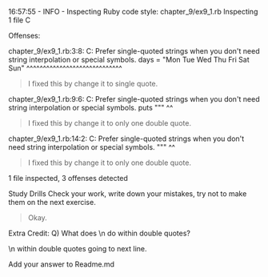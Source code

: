 16:57:55 - INFO - Inspecting Ruby code style: chapter_9/ex9_1.rb
Inspecting 1 file
C

Offenses:

chapter_9/ex9_1.rb:3:8: C: Prefer single-quoted strings when you don't need string interpolation or special symbols.
days = "Mon Tue Wed Thu Fri Sat Sun"
       ^^^^^^^^^^^^^^^^^^^^^^^^^^^^^

> I fixed this by change it to single quote.

chapter_9/ex9_1.rb:9:6: C: Prefer single-quoted strings when you don't need string interpolation or special symbols.
puts """
     ^^

> I fixed this by change it to only one double quote.

chapter_9/ex9_1.rb:14:2: C: Prefer single-quoted strings when you don't need string interpolation or special symbols.
"""
 ^^

> I fixed this by change it to only one double quote.

1 file inspected, 3 offenses detected

Study Drills
Check your work, write down your mistakes, try not to make them on the next exercise.

> Okay.

Extra Credit:
Q) What does \n do within double quotes?

\n within double quotes going to next line.

Add your answer to Readme.md
